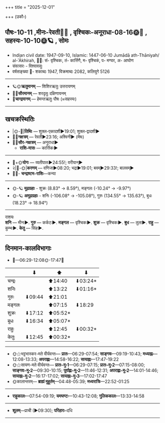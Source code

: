 +++
title = "2025-12-01"

+++
(उकौ॰)
## पौषः-10-11  ,मीनः-रेवती🌛🌌  ,  वृश्चिकः-अनूराधा-08-16🌞🌌  ,  सहस्यः-10-10🌞🪐  , सोमः
- Indian civil date: 1947-09-10, Islamic: 1447-06-10 Jumādā ath-Thāniyah/ al-ʾĀkhirah, 🌌🌞: सं- वृश्चिकः, तं- कार्त्तिगै, म- वृश्चिकं, प- मग्घर, अ- आघोण
- संवत्सरः - विश्वावसुः
- वर्षसङ्ख्या 🌛- शकाब्दः 1947, विक्रमाब्दः 2082, कलियुगे 5126
___________________
- 🪐🌞**ऋतुमानम्** — शिशिरऋतुः उत्तरायणम्
- 🌌🌞**सौरमानम्** — शरदृतुः दक्षिणायनम्
- 🌛**चान्द्रमानम्** — हेमन्तऋतुः पौषः (≈सहस्यः)
___________________


## खचक्रस्थितिः
- |🌞-🌛|**तिथिः** — शुक्ल-एकादशी►19:01; शुक्ल-द्वादशी►  
- 🌌🌛**नक्षत्रम्** — रेवती►23:16; अश्विनी► (मेषः)  
- 🌌🌞**सौर-नक्षत्रम्** — अनूराधा►  
  - **राशि-मासः** — कार्त्तिकः► 
___________________
- 🌛+🌞**योगः** — व्यतीपातः►24:55!; वरीयान्►  
- २|🌛-🌞|**करणम्** — वणिजा►08:20; भद्रा►19:01; बवम्►29:33!; बालवम्►  
- 🌌🌛- **चन्द्राष्टम-राशिः**—कन्या  
___________________
- 🌞-🪐 **मूढग्रहाः** - शुक्रः (8.83° → 8.59°), मङ्गलः (-10.24° → -9.97°)
- 🌞-🪐 **अमूढग्रहाः** - शनिः (-106.08° → -105.08°), गुरुः (134.55° → 135.63°), बुधः (18.23° → 18.94°)
___________________
राशयः  
**शनि** — मीनः►. **गुरु** — कर्कटः►. **मङ्गल** — वृश्चिकः►. **शुक्र** — वृश्चिकः►. **बुध** — तुला►. **राहु** — कुम्भः►. **केतु** — सिंहः►. 
___________________


## दिनमान-कालविभागाः
- 🌅—06:29-12:08🌞-17:47🌇  

|      |⬇     |⬆     |⬇     |
|------|-----|-----|------|
|चन्द्रः|     |⬆14:40 |⬇03:24*|
|शनिः   |     |⬆13:22 |⬇01:16*|
|गुरुः  |⬇09:44 |⬆21:01 |     |
|मङ्गलः |     |⬆07:15 |⬇18:29 |
|शुक्रः |⬇17:12 |⬆05:52*|     |
|बुधः   |⬇16:34 |⬆05:07*|     |
|राहुः  |     |⬆12:45 |⬇00:32*|
|केतुः  |⬇12:45 |⬆00:32*|     |
___________________
- 🌞⚝भट्टभास्कर-मते वीर्यवन्तः— **प्रातः**—06:29-07:54; **साङ्गवः**—09:19-10:43; **मध्याह्नः**—12:08-13:33; **अपराह्णः**—14:58-16:22; **सायाह्नः**—17:47-19:22  
- 🌞⚝सायण-मते वीर्यवन्तः— **प्रातः-मु॰1**—06:29-07:15; **प्रातः-मु॰2**—07:15-08:00; **साङ्गवः-मु॰2**—09:30-10:15; **पूर्वाह्णः-मु॰2**—11:46-12:31; **अपराह्णः-मु॰2**—14:01-14:46; **सायाह्नः-मु॰2**—16:17-17:02; **सायाह्नः-मु॰3**—17:02-17:47  
- 🌞कालान्तरम्— **ब्राह्मं मुहूर्तम्**—04:48-05:39; **मध्यरात्रिः**—22:52-01:25  
___________________
- **राहुकालः**—07:54-09:19; **यमघण्टः**—10:43-12:08; **गुलिककालः**—13:33-14:58  
___________________
- **शूलम्**—प्राची (►09:30); **परिहारः**–दधि  
___________________
